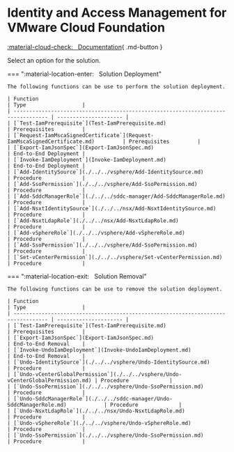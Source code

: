 # Identity and Access Management for VMware Cloud Foundation

[:material-cloud-check: &nbsp; Documentation][solution]{ .md-button }

Select an option for the solution.

=== ":material-location-enter: &nbsp; Solution Deployment"

    The following functions can be use to perform the solution deployment.

    | Function                                                                          | Type                  |
    | --------------------------------------------------------------------------------- | --------------------- |
    | [`Test-IamPrerequisite`](Test-IamPrerequisite.md)                                 | Prerequisites         |
    | [`Request-IamMscaSignedCertificate`](Request-IamMscaSignedCertificate.md)         | Prerequisites         |
    | [`Export-IamJsonSpec`](Export-IamJsonSpec.md)                                     | End-to-End Deployment |
    | [`Invoke-IamDeployment`](Invoke-IamDeployment.md)                                 | End-to-End Deployment |
    | [`Add-IdentitySource`](./../../vsphere/Add-IdentitySource.md)                     | Procedure             |
    | [`Add-SsoPermission`](./../../vsphere/Add-SsoPermission.md)                       | Procedure             |
    | [`Add-SddcManagerRole`](./../../sddc-manager/Add-SddcManagerRole.md)              | Procedure             |
    | [`Add-NsxtIdentitySource`](./../../nsx/Add-NsxtIdentitySource.md)                 | Procedure             |
    | [`Add-NsxtLdapRole`](./../../nsx/Add-NsxtLdapRole.md)                             | Procedure             |
    | [`Add-vSphereRole`](./../../vsphere/Add-vSphereRole.md)                           | Procedure             |
    | [`Add-SsoPermission`](./../../vsphere/Add-SsoPermission.md)                       | Procedure             |
    | [`Set-vCenterPermission`](./../../vsphere/Set-vCenterPermission.md)               | Procedure             |

=== ":material-location-exit: &nbsp; Solution Removal"

    The following functions can be use to remove the solution deployment.

    | Function                                                                          | Type                  |
    | --------------------------------------------------------------------------------- | --------------------- |
    | [`Test-IamPrerequisite`](Test-IamPrerequisite.md)                                 | Prerequisites         |
    | [`Export-IamJsonSpec`](Export-IamJsonSpec.md)                                     | End-to-End Removal    |
    | [`Invoke-UndoIamDeployment`](Invoke-UndoIamDeployment.md)                         | End-to-End Removal    |
    | [`Undo-IdentitySource`](./../../vsphere/Undo-IdentitySource.md)                   | Procedure             |
    | [`Undo-vCenterGlobalPermission`](./../../vsphere/Undo-vCenterGlobalPermission.md) | Procedure             |
    | [`Undo-SsoPermission`](./../../vsphere/Undo-SsoPermission.md)                     | Procedure             |
    | [`Undo-SddcManagerRole`](./../../sddc-manager/Undo-SddcManagerRole.md)            | Procedure             |
    | [`Undo-NsxtLdapRole`](./../../nsx/Undo-NsxtLdapRole.md)                           | Procedure             |
    | [`Undo-vSphereRole`](./../../vsphere/Undo-vSphereRole.md)                         | Procedure             |
    | [`Undo-SsoPermission`](./../../vsphere/Undo-SsoPermission.md)                     | Procedure             |

[solution]: https://docs.vmware.com/en/VMware-Cloud-Foundation/services/vcf-identity-and-access-management-v1/GUID-FF35966D-2225-4825-9E38-C7287B069D4D.html
